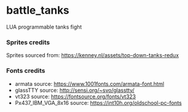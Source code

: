 # battle_tanks
LUA programmable tanks fight

### Sprites credits
Sprites sourced from: https://kenney.nl/assets/top-down-tanks-redux

### Fonts credits
- armata source: https://www.1001fonts.com/armata-font.html
- glassTTY source: http://sensi.org/~svo/glasstty/
- vt323 source: https://fontsource.org/fonts/vt323
- Px437_IBM_VGA_8x16 source: https://int10h.org/oldschool-pc-fonts

